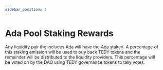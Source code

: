 ```yaml
---
sidebar_position: 3
---
```

# Ada Pool Staking Rewards

Any liquidity pair the includes Ada will have the Ada staked. A percentage of this staking emission will be used to buy back TEDY tokens and the remainder will be distributed to the liquidity providers. This percentage will be voted on by the DAO using TEDY governance tokens to tally votes. 
